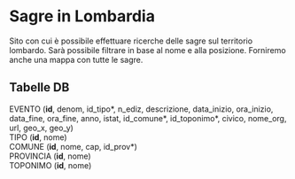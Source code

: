 <h1>Sagre in Lombardia</h1>

Sito con cui è possibile effettuare ricerche delle sagre sul territorio lombardo. Sarà possibile filtrare in base al nome e alla posizione. Forniremo anche una mappa con tutte le sagre.

<h2>Tabelle DB</h2>
EVENTO (<b>id</b>, denom, id_tipo*, n_ediz, descrizione, data_inizio, ora_inizio, data_fine, ora_fine, anno, istat, id_comune*, id_toponimo*, civico, nome_org, url, geo_x, geo_y) <br>
TIPO (<b>id</b>, nome) <br>
COMUNE (<b>id</b>, nome, cap, id_prov*) <br>
PROVINCIA (<b>id</b>, nome) <br>
TOPONIMO (<b>id</b>, nome) <br>

